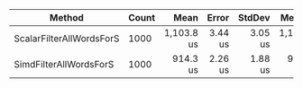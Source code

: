 ﻿|                   Method |  Count |       Mean |    Error |    StdDev |     Median | Ratio | RatioSD |    Gen 0 |    Gen 1 |    Gen 2 | Allocated |
|------------------------- |------- |-----------:|---------:|----------:|-----------:|------:|--------:|---------:|---------:|---------:|----------:|
| ScalarFilterAllWordsForS |   1000 | 1,103.8 us |  3.44 us |   3.05 us | 1,103.5 us |  1.00 |    0.00 | 250.0000 | 250.0000 | 250.0000 |      2 MB |
|   SimdFilterAllWordsForS |   1000 |   914.3 us |  2.26 us |   1.88 us |   914.5 us |  0.83 |    0.00 | 250.0000 | 250.0000 | 250.0000 |      2 MB |